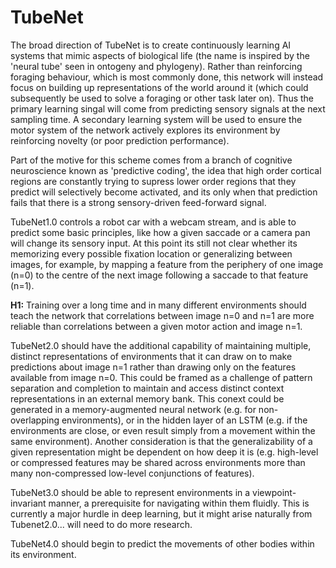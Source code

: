 # TubeNet

The broad direction of TubeNet is to create continuously learning AI systems that mimic aspects of biological life (the name is inspired by the 'neural tube' seen in ontogeny and phylogeny). Rather than reinforcing foraging behaviour, which is most commonly done, this network will instead focus on building up representations of the world around it (which could subsequently be used to solve a foraging or other task later on). Thus the primary learning singal will come from predicting sensory signals at the next sampling time. A secondary learning system will be used to ensure the motor system of the network actively explores its environment by reinforcing novelty (or poor prediction performance). 

Part of the motive for this scheme comes from a branch of cognitive neuroscience known as 'predictive coding', the idea that high order cortical regions are constantly trying to supress lower order regions that they predict will selectively become activated, and its only when that prediction fails that there is a strong sensory-driven feed-forward signal.

TubeNet1.0 controls a robot car with a webcam stream, and is able to predict some basic principles, like how a given saccade or a camera pan will change its sensory input. At this point its still not clear whether its memorizing every possible fixation location or generalizing between images, for example, by mapping a feature from the periphery of one image (n=0) to the centre of the next image following a saccade to that feature (n=1). 

**H1:** Training over a long time and in many different environments should teach the network that correlations between image n=0 and n=1 are more reliable than correlations between a given motor action and image n=1.

<pending qualitative demonstrations that this is true>


TubeNet2.0 should have the additional capability of maintaining multiple, distinct representations of environments that it can draw on to make predictions about image n=1 rather than drawing only on the features available from image n=0. This could be framed as a challenge of pattern separation and completion to maintain and access distinct context representations in an external memory bank. This conext could be generated in a memory-augmented neural network (e.g. for non-overlapping environments), or in the hidden layer of an LSTM (e.g. if the environments are close, or even result simply from a movement within the same environment). Another consideration is that the generalizability of a given representation might be dependent on how deep it is (e.g. high-level or compressed features may be shared across environments more than many non-compressed low-level conjunctions of features). 

TubeNet3.0 should be able to represent environments in a viewpoint-invariant manner, a prerequisite for navigating within them fluidly. This is currently a major hurdle in deep learning, but it might arise naturally from Tubenet2.0... will need to do more research. 

TubeNet4.0 should begin to predict the movements of other bodies within its environment.
